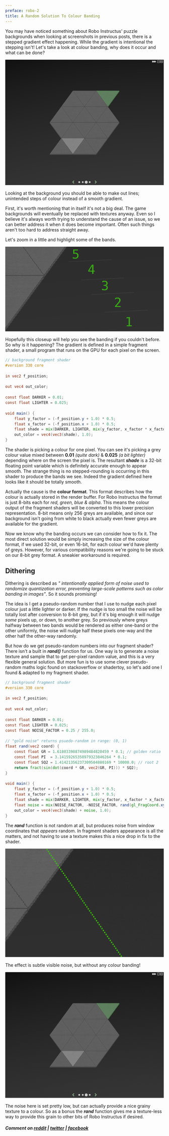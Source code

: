 ```yaml
---
preface: robo-2
title: A Random Solution To Colour Banding
---
```


You may have noticed something about Robo Instructus' puzzle backgrounds when looking at screenshots in previous posts, there is a stepped gradient effect happening. While the gradient is intentional the stepping isn't! Let's take a look at colour banding, why does it occur and what can be done?

![](/assets/2018-06-08/banding.png "Can you see the colour banding in the background?")

Looking at the background you should be able to make out lines; unintended steps of colour instead of a smooth gradient.

First, it's worth mentioning that in itself it's not a big deal. The game backgrounds will eventually be replaced with textures anyway. Even so I believe it's always worth trying to understand the cause of an issue, so we can better address it when it does become important. Often such things aren't too hard to address straight away.

Let's zoom in a little and highlight some of the bands.

![](/assets/2018-06-08/labelled-bands.png "5 visible bands where all should be smooth")

Hopefully this closeup will help you see the banding if you couldn't before. So why is it happening? The gradient is defined in a simple fragment shader, a small program that runs on the GPU for each pixel on the screen.

```glsl
// background fragment shader
#version 330 core

in vec2 f_position;

out vec4 out_color;

const float DARKER = 0.01;
const float LIGHTER = 0.025;

void main() {
    float y_factor = (-f_position.y + 1.0) * 0.5;
    float x_factor = (-f_position.x + 1.0) * 0.5;
    float shade = mix(DARKER, LIGHTER, mix(y_factor, x_factor * x_factor, -0.8));
    out_color = vec4(vec3(shade), 1.0);
}
```

The shader is picking a colour for one pixel. You can see it's picking a grey colour value mixed between **0.01** _(quite dark)_ & **0.025** _(a bit lighter)_ depending where on the screen the pixel is. The resultant ***shade*** is a 32-bit floating point variable which is definitely accurate enough to appear smooth. The strange thing is no stepped-rounding is occurring in this shader to produce the bands we see. Indeed the gradient defined here looks like it should be totally smooth.

Actually the cause is the **colour format**. This format describes how the colour is actually stored in the render buffer. For Robo Instructus the format is just 8-bits each for _red, green, blue & alpha_. This means the colour output of the fragment shaders will be converted to this lower precision representation. 8-bit means only 256 greys are available, and since our background isn't going from white to black actually even fewer greys are available for the gradient.

Now we know why the banding occurs we can consider how to fix it. The most direct solution would be simply increasing the size of the colour format, if we used 32-bit, or even 16-bit, for each colour we'd have plenty of greys. However, for various compatibility reasons we're going to be stuck on our 8-bit grey format. A sneakier workaround is required.

## Dithering
Dithering is described as _" intentionally applied form of noise used to randomize quantization error, preventing large-scale patterns such as color banding in images"_. So it sounds promising!

The idea is I get a pseudo-random number that I use to nudge each pixel colour just a little lighter or darker. If the nudge is too small the noise will be totally lost after conversion to 8-bit grey, but if it's big enough it will nudge _some_ pixels up, or down, to another grey. So previously where greys halfway between two bands would be rendered as either one-band or the other uniformly, the noise will nudge half these pixels one-way and the other half the other-way randomly.

But how do we get pseudo-random numbers into our fragment shader? There isn't a built in ***rand()*** function for us. One way is to generate a noise texture and sample that to get per-pixel random value, and this is a very flexible general solution. But more fun is to use some clever pseudo-random maths logic found on stackoverflow or shadertoy, so let's add one I found & adapted to my fragment shader.

```glsl
// background fragment shader
#version 330 core

in vec2 f_position;

out vec4 out_color;

const float DARKER = 0.01;
const float LIGHTER = 0.025;
const float NOISE_FACTOR = 0.25 / 255.0;

// "gold noise" returns psuedo-random in range: (0, 1)
float rand(vec2 coord) {
    const float GR = 1.61803398874989484820459 * 0.1; // golden ratio
    const float PI  = 3.14159265358979323846264 * 0.1;
    const float SQ2 = 1.41421356237309504880169 * 10000.0; // root 2
    return fract(sin(dot(coord * GR, vec2(GR, PI))) * SQ2);
}

void main() {
    float y_factor = (-f_position.y + 1.0) * 0.5;
    float x_factor = (-f_position.x + 1.0) * 0.5;
    float shade = mix(DARKER, LIGHTER, mix(y_factor, x_factor * x_factor, -0.8));
    float noise = mix(NOISE_FACTOR, -NOISE_FACTOR, rand(gl_FragCoord.xy));
    out_color = vec4(vec3(shade) + noise, 1.0);
}
```

The ***rand*** function is not random at all, but produces noise from window coordinates that _appears_ random. In fragment shaders appearance is all the matters, and not having to use a texture makes this a nice drop in fix to the shader.

![](/assets/2018-06-08/band-dithered.png "Fragment shader old vs new")

The effect is subtle visible noise, but without any colour banding!

![](/assets/2018-06-08/dithered.png "No more bands!")

The noise here is set pretty low, but can actually provide a nice grainy texture to a colour. So as a bonus the ***rand*** function gives me a texture-less way to provide this grain to other bits of Robo Instructus if desired.

##### Comment on [reddit](https://www.reddit.com/r/rust_gamedev/comments/8pj7re/a_random_solution_to_colour_banding/) | [twitter](https://twitter.com/alexbutlergames/status/1005052221741064193) | [facebook](https://www.facebook.com/alexbutlergames/posts/1911721202248591)
